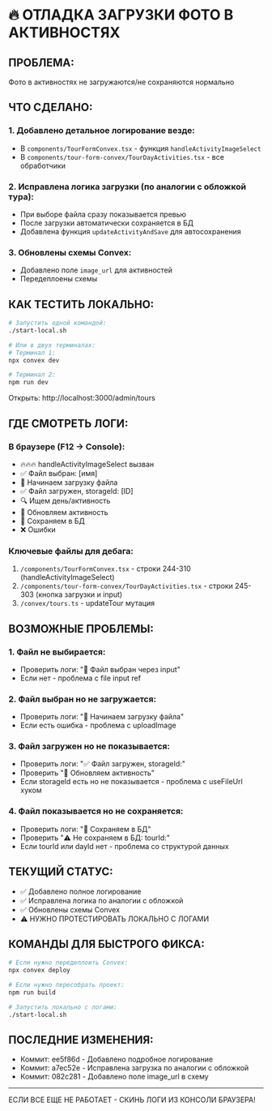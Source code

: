 # 🔥 ОТЛАДКА ЗАГРУЗКИ ФОТО В АКТИВНОСТЯХ

## ПРОБЛЕМА:
Фото в активностях не загружаются/не сохраняются нормально

## ЧТО СДЕЛАНО:

### 1. Добавлено детальное логирование везде:
- В `components/TourFormConvex.tsx` - функция `handleActivityImageSelect`
- В `components/tour-form-convex/TourDayActivities.tsx` - все обработчики

### 2. Исправлена логика загрузки (по аналогии с обложкой тура):
- При выборе файла сразу показывается превью
- После загрузки автоматически сохраняется в БД
- Добавлена функция `updateActivityAndSave` для автосохранения

### 3. Обновлены схемы Convex:
- Добавлено поле `image_url` для активностей
- Передеплоены схемы

## КАК ТЕСТИТЬ ЛОКАЛЬНО:

```bash
# Запустить одной командой:
./start-local.sh

# Или в двух терминалах:
# Терминал 1:
npx convex dev

# Терминал 2:  
npm run dev
```

Открыть: http://localhost:3000/admin/tours

## ГДЕ СМОТРЕТЬ ЛОГИ:

### В браузере (F12 -> Console):
- 🔥🔥🔥 handleActivityImageSelect вызван
- ✅ Файл выбран: [имя]
- 🚀 Начинаем загрузку файла
- ✅ Файл загружен, storageId: [ID]
- 🔍 Ищем день/активность
- 🎯 Обновляем активность
- 💾 Сохраняем в БД
- ❌ Ошибки

### Ключевые файлы для дебага:
1. `/components/TourFormConvex.tsx` - строки 244-310 (handleActivityImageSelect)
2. `/components/tour-form-convex/TourDayActivities.tsx` - строки 245-303 (кнопка загрузки и input)
3. `/convex/tours.ts` - updateTour мутация

## ВОЗМОЖНЫЕ ПРОБЛЕМЫ:

### 1. Файл не выбирается:
- Проверить логи: "📁 Файл выбран через input"
- Если нет - проблема с file input ref

### 2. Файл выбран но не загружается:
- Проверить логи: "🚀 Начинаем загрузку файла"  
- Если есть ошибка - проблема с uploadImage

### 3. Файл загружен но не показывается:
- Проверить логи: "✅ Файл загружен, storageId:"
- Проверить "🎯 Обновляем активность"
- Если storageId есть но не показывается - проблема с useFileUrl хуком

### 4. Файл показывается но не сохраняется:
- Проверить логи: "💾 Сохраняем в БД"
- Проверить "⚠️ Не сохраняем в БД: tourId:"
- Если tourId или dayId нет - проблема со структурой данных

## ТЕКУЩИЙ СТАТУС:
- ✅ Добавлено полное логирование
- ✅ Исправлена логика по аналогии с обложкой
- ✅ Обновлены схемы Convex
- ⚠️ НУЖНО ПРОТЕСТИРОВАТЬ ЛОКАЛЬНО С ЛОГАМИ

## КОМАНДЫ ДЛЯ БЫСТРОГО ФИКСА:

```bash
# Если нужно передеплоить Convex:
npx convex deploy

# Если нужно пересобрать проект:
npm run build

# Запустить локально с логами:
./start-local.sh
```

## ПОСЛЕДНИЕ ИЗМЕНЕНИЯ:
- Коммит: ee5f86d - Добавлено подробное логирование
- Коммит: a7ec52e - Исправлена загрузка по аналогии с обложкой
- Коммит: 082c281 - Добавлено поле image_url в схему

---
ЕСЛИ ВСЕ ЕЩЕ НЕ РАБОТАЕТ - СКИНЬ ЛОГИ ИЗ КОНСОЛИ БРАУЗЕРА!